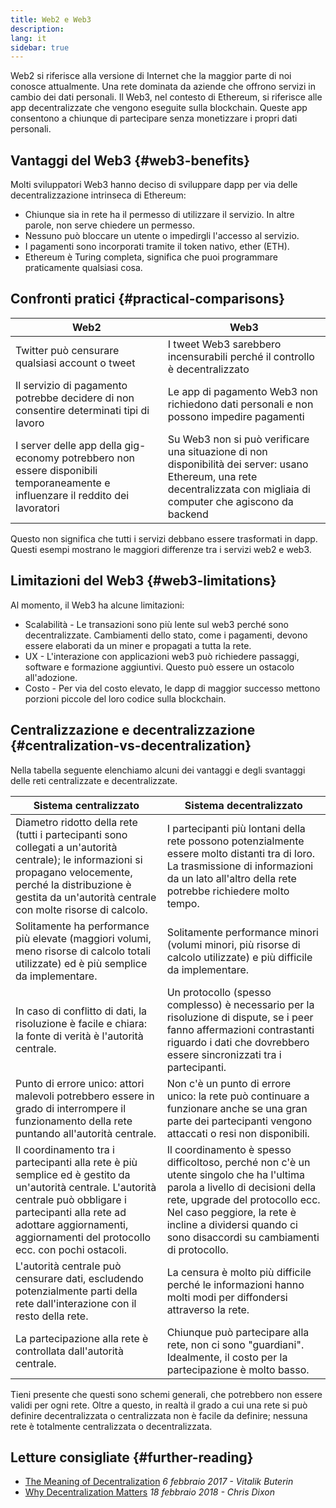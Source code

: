 ```yaml
---
title: Web2 e Web3
description:
lang: it
sidebar: true
---
```


Web2 si riferisce alla versione di Internet che la maggior parte di noi conosce attualmente. Una rete dominata da aziende che offrono servizi in cambio dei dati personali. Il Web3, nel contesto di Ethereum, si riferisce alle app decentralizzate che vengono eseguite sulla blockchain. Queste app consentono a chiunque di partecipare senza monetizzare i propri dati personali.

## Vantaggi del Web3 {#web3-benefits}

Molti sviluppatori Web3 hanno deciso di sviluppare dapp per via delle decentralizzazione intrinseca di Ethereum:

- Chiunque sia in rete ha il permesso di utilizzare il servizio. In altre parole, non serve chiedere un permesso.
- Nessuno può bloccare un utente o impedirgli l'accesso al servizio.
- I pagamenti sono incorporati tramite il token nativo, ether (ETH).
- Ethereum è Turing completa, significa che puoi programmare praticamente qualsiasi cosa.

## Confronti pratici {#practical-comparisons}

| Web2                                                                                                                           | Web3                                                                                                                                                                    |
| ------------------------------------------------------------------------------------------------------------------------------ | ----------------------------------------------------------------------------------------------------------------------------------------------------------------------- |
| Twitter può censurare qualsiasi account o tweet                                                                                | I tweet Web3 sarebbero incensurabili perché il controllo è decentralizzato                                                                                              |
| Il servizio di pagamento potrebbe decidere di non consentire determinati tipi di lavoro                                        | Le app di pagamento Web3 non richiedono dati personali e non possono impedire pagamenti                                                                                 |
| I server delle app della gig-economy potrebbero non essere disponibili temporaneamente e influenzare il reddito dei lavoratori | Su Web3 non si può verificare una situazione di non disponibilità dei server: usano Ethereum, una rete decentralizzata con migliaia di computer che agiscono da backend |

Questo non significa che tutti i servizi debbano essere trasformati in dapp. Questi esempi mostrano le maggiori differenze tra i servizi web2 e web3.

## Limitazioni del Web3 {#web3-limitations}

Al momento, il Web3 ha alcune limitazioni:

- Scalabilità - Le transazioni sono più lente sul web3 perché sono decentralizzate. Cambiamenti dello stato, come i pagamenti, devono essere elaborati da un miner e propagati a tutta la rete.
- UX - L'interazione con applicazioni web3 può richiedere passaggi, software e formazione aggiuntivi. Questo può essere un ostacolo all'adozione.
- Costo - Per via del costo elevato, le dapp di maggior successo mettono porzioni piccole del loro codice sulla blockchain.

## Centralizzazione e decentralizzazione {#centralization-vs-decentralization}

<!--Content below provided by Brian Gu-->

Nella tabella seguente elenchiamo alcuni dei vantaggi e degli svantaggi delle reti centralizzate e decentralizzate.

| Sistema centralizzato                                                                                                                                                                                                                          | Sistema decentralizzato                                                                                                                                                                                                                                                 |
| ---------------------------------------------------------------------------------------------------------------------------------------------------------------------------------------------------------------------------------------------- | ----------------------------------------------------------------------------------------------------------------------------------------------------------------------------------------------------------------------------------------------------------------------- |
| Diametro ridotto della rete (tutti i partecipanti sono collegati a un'autorità centrale); le informazioni si propagano velocemente, perché la distribuzione è gestita da un'autorità centrale con molte risorse di calcolo.                    | I partecipanti più lontani della rete possono potenzialmente essere molto distanti tra di loro. La trasmissione di informazioni da un lato all'altro della rete potrebbe richiedere molto tempo.                                                                        |
| Solitamente ha performance più elevate (maggiori volumi, meno risorse di calcolo totali utilizzate) ed è più semplice da implementare.                                                                                                         | Solitamente performance minori (volumi minori, più risorse di calcolo utilizzate) e più difficile da implementare.                                                                                                                                                      |
| In caso di conflitto di dati, la risoluzione è facile e chiara: la fonte di verità è l'autorità centrale.                                                                                                                                      | Un protocollo (spesso complesso) è necessario per la risoluzione di dispute, se i peer fanno affermazioni contrastanti riguardo i dati che dovrebbero essere sincronizzati tra i partecipanti.                                                                          |
| Punto di errore unico: attori malevoli potrebbero essere in grado di interrompere il funzionamento della rete puntando all'autorità centrale.                                                                                                  | Non c'è un punto di errore unico: la rete può continuare a funzionare anche se una gran parte dei partecipanti vengono attaccati o resi non disponibili.                                                                                                                |
| Il coordinamento tra i partecipanti alla rete è più semplice ed è gestito da un'autorità centrale. L'autorità centrale può obbligare i partecipanti alla rete ad adottare aggiornamenti, aggiornamenti del protocollo ecc. con pochi ostacoli. | Il coordinamento è spesso difficoltoso, perché non c'è un utente singolo che ha l'ultima parola a livello di decisioni della rete, upgrade del protocollo ecc. Nel caso peggiore, la rete è incline a dividersi quando ci sono disaccordi su cambiamenti di protocollo. |
| L'autorità centrale può censurare dati, escludendo potenzialmente parti della rete dall'interazione con il resto della rete.                                                                                                                   | La censura è molto più difficile perché le informazioni hanno molti modi per diffondersi attraverso la rete.                                                                                                                                                            |
| La partecipazione alla rete è controllata dall'autorità centrale.                                                                                                                                                                              | Chiunque può partecipare alla rete, non ci sono "guardiani". Idealmente, il costo per la partecipazione è molto basso.                                                                                                                                                  |

Tieni presente che questi sono schemi generali, che potrebbero non essere validi per ogni rete. Oltre a questo, in realtà il grado a cui una rete si può definire decentralizzata o centralizzata non è facile da definire; nessuna rete è totalmente centralizzata o decentralizzata.

## Letture consigliate {#further-reading}

- [The Meaning of Decentralization](https://medium.com/@VitalikButerin/the-meaning-of-decentralization-a0c92b76a274) _6 febbraio 2017 - Vitalik Buterin_
- [Why Decentralization Matters](https://medium.com/s/story/why-decentralization-matters-5e3f79f7638e) _18 febbraio 2018 - Chris Dixon_
